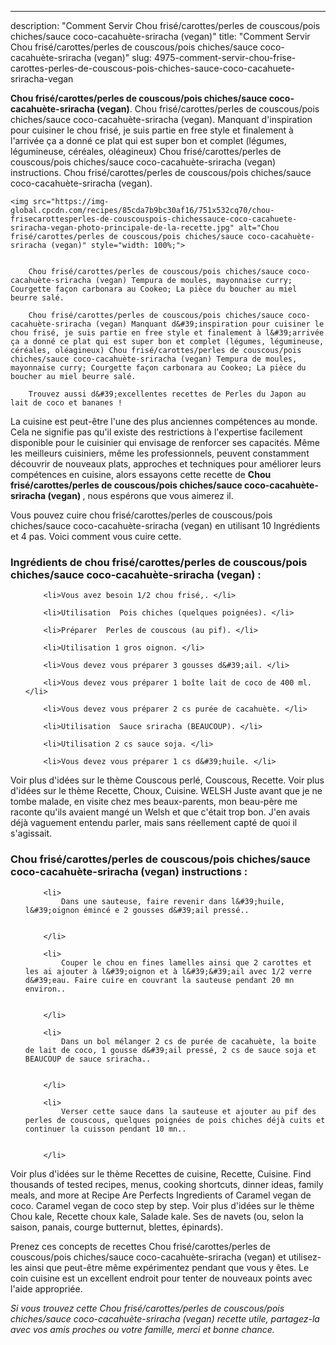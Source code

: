 ---
description: "Comment Servir Chou frisé/carottes/perles de couscous/pois chiches/sauce coco-cacahuète-sriracha (vegan)"
title: "Comment Servir Chou frisé/carottes/perles de couscous/pois chiches/sauce coco-cacahuète-sriracha (vegan)"
slug: 4975-comment-servir-chou-frise-carottes-perles-de-couscous-pois-chiches-sauce-coco-cacahuete-sriracha-vegan

<p>
	<strong>Chou frisé/carottes/perles de couscous/pois chiches/sauce coco-cacahuète-sriracha (vegan)</strong>. 
	Chou frisé/carottes/perles de couscous/pois chiches/sauce coco-cacahuète-sriracha (vegan). Manquant d&#39;inspiration pour cuisiner le chou frisé, je suis partie en free style et finalement à l&#39;arrivée ça a donné ce plat qui est super bon et complet (légumes, légumineuse, céréales, oléagineux) Chou frisé/carottes/perles de couscous/pois chiches/sauce coco-cacahuète-sriracha (vegan) instructions. Chou frisé/carottes/perles de couscous/pois chiches/sauce coco-cacahuète-sriracha (vegan).
</p>
<p>
	
	<img src="https://img-global.cpcdn.com/recipes/85cda7b9bc30af16/751x532cq70/chou-frisecarottesperles-de-couscouspois-chichessauce-coco-cacahuete-sriracha-vegan-photo-principale-de-la-recette.jpg" alt="Chou frisé/carottes/perles de couscous/pois chiches/sauce coco-cacahuète-sriracha (vegan)" style="width: 100%;">
	
	
		Chou frisé/carottes/perles de couscous/pois chiches/sauce coco-cacahuète-sriracha (vegan) Tempura de moules, mayonnaise curry; Courgette façon carbonara au Cookeo; La pièce du boucher au miel beurre salé.
	
		Chou frisé/carottes/perles de couscous/pois chiches/sauce coco-cacahuète-sriracha (vegan) Manquant d&#39;inspiration pour cuisiner le chou frisé, je suis partie en free style et finalement à l&#39;arrivée ça a donné ce plat qui est super bon et complet (légumes, légumineuse, céréales, oléagineux) Chou frisé/carottes/perles de couscous/pois chiches/sauce coco-cacahuète-sriracha (vegan) Tempura de moules, mayonnaise curry; Courgette façon carbonara au Cookeo; La pièce du boucher au miel beurre salé.
	
		Trouvez aussi d&#39;excellentes recettes de Perles du Japon au lait de coco et bananes !
	
</p>

La cuisine est peut-être l'une des plus anciennes compétences au monde. Cela ne signifie pas qu'il existe des restrictions à l'expertise facilement disponible pour le cuisinier qui envisage de renforcer ses capacités. Même les meilleurs cuisiniers, même les professionnels, peuvent constamment découvrir de nouveaux plats, approches et techniques pour améliorer leurs compétences en cuisine, alors essayons cette recette de <strong> Chou frisé/carottes/perles de couscous/pois chiches/sauce coco-cacahuète-sriracha (vegan) </strong>, nous espérons que vous aimerez il.

<!--inarticleads1-->

Vous pouvez cuire chou frisé/carottes/perles de couscous/pois chiches/sauce coco-cacahuète-sriracha (vegan) en utilisant 10 Ingrédients et 4 pas. Voici comment vous cuire cette.

<h3>Ingrédients de chou frisé/carottes/perles de couscous/pois chiches/sauce coco-cacahuète-sriracha (vegan) :</h3>

<ol>
	
		<li>Vous avez besoin 1/2 chou frisé,. </li>
	
		<li>Utilisation  Pois chiches (quelques poignées). </li>
	
		<li>Préparer  Perles de couscous (au pif). </li>
	
		<li>Utilisation 1 gros oignon. </li>
	
		<li>Vous devez vous préparer 3 gousses d&#39;ail. </li>
	
		<li>Vous devez vous préparer 1 boîte lait de coco de 400 ml. </li>
	
		<li>Vous devez vous préparer 2 cs purée de cacahuète. </li>
	
		<li>Utilisation  Sauce sriracha (BEAUCOUP). </li>
	
		<li>Utilisation 2 cs sauce soja. </li>
	
		<li>Vous devez vous préparer 1 cs d&#39;huile. </li>
	
</ol>

Voir plus d&#39;idées sur le thème Couscous perlé, Couscous, Recette. Voir plus d&#39;idées sur le thème Recette, Choux, Cuisine. WELSH Juste avant que je ne tombe malade, en visite chez mes beaux-parents, mon beau-père me raconte qu&#39;ils avaient mangé un Welsh et que c&#39;était trop bon. J&#39;en avais déjà vaguement entendu parler, mais sans réellement capté de quoi il s&#39;agissait. 

<!--inarticleads2-->

<h3>Chou frisé/carottes/perles de couscous/pois chiches/sauce coco-cacahuète-sriracha (vegan) instructions :</h3>

<ol>
	
		<li>
			Dans une sauteuse, faire revenir dans l&#39;huile, l&#39;oignon émincé e 2 gousses d&#39;ail pressé..
			
			
		</li>
	
		<li>
			Couper le chou en fines lamelles ainsi que 2 carottes et les ai ajouter à l&#39;oignon et à l&#39;&#39;ail avec 1/2 verre d&#39;eau. Faire cuire en couvrant la sauteuse pendant 20 mn environ..
			
			
		</li>
	
		<li>
			Dans un bol mélanger 2 cs de purée de cacahuète, la boite de lait de coco, 1 gousse d&#39;ail pressé, 2 cs de sauce soja et BEAUCOUP de sauce sriracha..
			
			
		</li>
	
		<li>
			Verser cette sauce dans la sauteuse et ajouter au pif des perles de couscous, quelques poignées de pois chiches déjà cuits et continuer la cuisson pendant 10 mn..
			
			
		</li>
	
</ol>

Voir plus d&#39;idées sur le thème Recettes de cuisine, Recette, Cuisine. Find thousands of tested recipes, menus, cooking shortcuts, dinner ideas, family meals, and more at Recipe Are Perfects Ingredients of Caramel vegan de coco. Caramel vegan de coco step by step. Voir plus d&#39;idées sur le thème Chou kale, Recette choux kale, Salade kale. Ses de navets (ou, selon la saison, panais, courge butternut, blettes, épinards). 

<!--inarticleads1-->

<p>
Prenez ces concepts de recettes Chou frisé/carottes/perles de couscous/pois chiches/sauce coco-cacahuète-sriracha (vegan) et utilisez-les ainsi que peut-être même expérimentez pendant que vous y êtes. Le coin cuisine est un excellent endroit pour tenter de nouveaux points avec l'aide appropriée.
</p>

<p>
<i>Si vous trouvez cette Chou frisé/carottes/perles de couscous/pois chiches/sauce coco-cacahuète-sriracha (vegan) recette utile, partagez-la avec vos amis proches ou votre famille, merci et bonne chance.</i>
</p>

